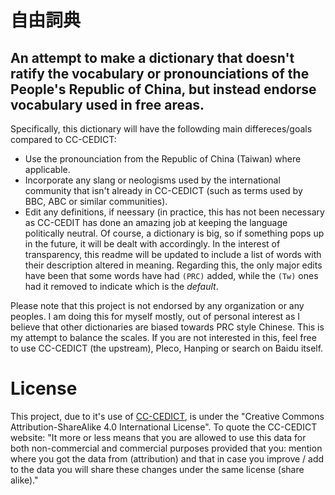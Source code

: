 # 自由詞典

## An attempt to make a dictionary that doesn't ratify the vocabulary or pronounciations of the People's Republic of China, but instead endorse vocabulary used in free areas.

Specifically, this dictionary will have the followding main differeces/goals compared to CC-CEDICT:

- Use the pronounciation from the Republic of China (Taiwan) where applicable.
- Incorporate any slang or neologisms used by the international community that isn't already in CC-CEDICT (such as terms used by BBC, ABC or similar communities).
- Edit any definitions, if neessary (in practice, this has not been necessary as CC-CEDIT has done an amazing job at keeping the language politically neutral. Of course, a dictionary is big, so if something pops up in the future, it will be dealt with accordingly. In the interest of transparency, this readme will be updated to include a list of words with their description altered in meaning.
Regarding this, the only major edits have been that some words have had `(PRC)` added, while the `(Tw)` ones had it removed to indicate which is the *default*.

Please note that this project is not endorsed by any organization or any peoples. I am doing this for myself mostly, out of personal interest as I believe that other dictionaries are biased towards PRC style Chinese. This is my attempt to balance the scales. 
If you are not interested in this, feel free to use CC-CEDICT (the upstream), Pleco, Hanping or search on Baidu itself. 

# License

This project, due to it's use of [CC-CEDICT](https://www.mdbg.net/chinese/dictionary?page=cc-cedict), is under the "Creative Commons Attribution-ShareAlike 4.0 International License". To quote the CC-CEDICT website: "It more or less means that you are allowed to use this data for both non-commercial and commercial purposes provided that you: mention where you got the data from (attribution) and that in case you improve / add to the data you will share these changes under the same license (share alike)."
